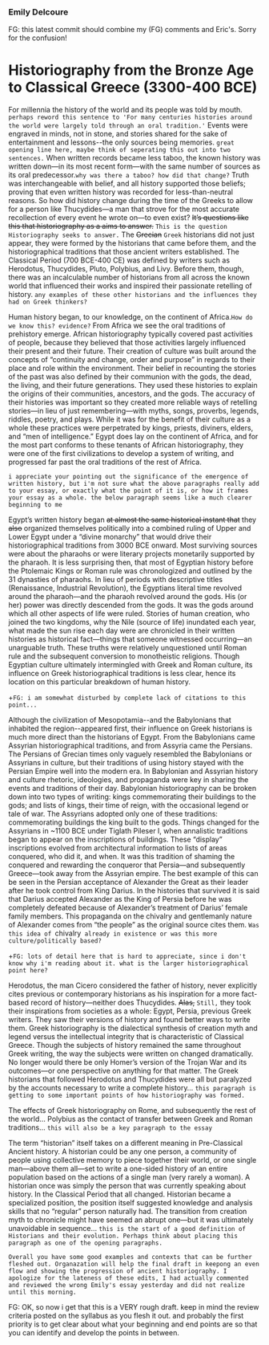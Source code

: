 ### Emily Delcoure

FG: this latest commit should combine my (FG) comments and Eric's. Sorry for the confusion!

# Historiography from the Bronze Age to Classical Greece (3300-400 BCE)
For millennia the history of the world and its people was told by mouth. `perhaps reword this sentence to 'For many centuries histories around the world were largely told through an oral tradition.'` Events were engraved in minds, not in stone, and stories shared for the sake of entertainment and lessons--the only sources being memories. `great opening line here, maybe think of seperating this out into two sentences.` When written records became less taboo, the known history was written down—in its most recent form—with the same number of sources as its oral predecessor.`why was there a taboo? how did that change?` Truth was interchangeable with belief, and all history supported those beliefs; proving that even written history was recorded for less-than-neutral reasons. So how did history change during the time of the Greeks to allow for a person like Thucydides—a man that strove for the most accurate recollection of every event he wrote on—to even exist? ~~It’s questions like this that historiography as a aims to answer.~~ `This is the question Historiography seeks to answer.` The ~~Grecian~~ `Greek` historians did not just appear, they were formed by the historians that came before them, and the historiographical traditions that those ancient writers established. The Classical Period (700 BCE-400 CE) was defined by writers such as Herodotus, Thucydides, Pluto, Polybius, and Livy. Before them, though, there was an incalculable number of historians from all across the known world that influenced their works and inspired their passionate retelling of history. `any examples of these other historians and the influences they had on Greek thinkers?`


Human history began, to our knowledge, on the continent of Africa.`How do we know this? evidence?` From Africa we see the oral traditions of prehistory emerge. African historiography typically covered past activities of people, because they believed that those activities largely influenced their present and their future. Their creation of culture was built around the concepts of “continuity and change, order and purpose” in regards to their place and role within the environment. Their belief in recounting the stories of the past was also defined by their communion with the gods, the dead, the living, and their future generations. They used these histories to explain the origins of their communities, ancestors, and the gods. The accuracy of their histories was important so they created more reliable ways of retelling stories—in lieu of just remembering—with myths, songs, proverbs, legends, riddles, poetry, and plays. While it was for the benefit of their culture as a whole these practices were perpetrated by kings, priests, diviners, elders, and “men of intelligence.” Egypt does lay on the continent of Africa, and for the most part conforms to these tenants of African historiography, they were one of the first civilizations to develop a system of writing, and progressed far past the oral traditions of the rest of Africa. 

`i appreciate your pointing out the significance of the emergence of written history, but i'm not sure what the above paragraphs really add to your essay, or exactly what the point of it is, or how it frames your essay as a whole. the below paragraph seems like a much clearer beginning to me`


Egypt’s written history began ~~at almost the same historical instant that~~ they ~~also~~ organized themselves politically into a combined ruling of Upper and Lower Egypt under a “divine monarchy” that would drive their historiographical traditions from 3000 BCE onward. Most surviving sources were about the pharaohs or were literary projects monetarily supported by the pharaoh. It is less surprising then, that most of Egyptian history before the Ptolemaic Kings or Roman rule was chronologized and outlined by the 31 dynasties of pharaohs. In lieu of periods with descriptive titles (Renaissance, Industrial Revolution), the Egyptians literal time revolved around the pharaoh—and the pharaoh revolved around the gods. His (or her) power was directly descended from the gods. It was the gods around which all other aspects of life were ruled. Stories of human creation, who joined the two kingdoms, why the Nile (source of life) inundated each year, what made the sun rise each day were are chronicled in their written histories as historical fact—things that someone witnessed occurring—an unarguable truth. These truths were relatively unquestioned until Roman rule and the subsequent conversion to monotheistic religions. Though Egyptian culture ultimately intermingled with Greek and Roman culture, its influence on Greek historiographical traditions is less clear, hence its location on this particular breakdown of human history.

+`FG: i am somewhat disturbed by complete lack of citations to this point...`

Although the civilization of Mesopotamia--and the Babylonians that inhabited the region--appeared first, their influence on Greek historians is much more direct than the historians of Egypt. From the Babylonians came Assyrian historiographical traditions, and from Assyria came the Persians. The Persians of Grecian times only vaguely resembled the Babylonians or Assyrians in culture, but their traditions of using history stayed with the Persian Empire well into the modern era. In Babylonian and Assyrian history and culture rhetoric, ideologies, and propaganda were key in sharing the events and traditions of their day. Babylonian historiography can be broken down into two types of writing: kings commemorating their buildings to the gods; and lists of kings, their time of reign, with the occasional legend or tale of war. The Assyrians adopted only one of these traditions: commemorating buildings the king built to the gods. Things changed for the Assyrians in ~1100 BCE under Tiglath Pileser I, when annalistic traditions began to appear on the inscriptions of buildings. These “display” inscriptions evolved from architectural information to lists of areas conquered, who did it, and when. It was this tradition of shaming the conquered and rewarding the conqueror that Persia—and subsequently Greece—took away from the Assyrian empire. The best example of this can be seen in the Persian acceptance of Alexander the Great as their leader after he took control from King Darius. In the histories that survived it is said that Darius accepted Alexander as the King of Persia before he was completely defeated because of Alexander’s treatment of Darius’ female family members. This propaganda on the chivalry and gentlemanly nature of Alexander comes from “the people” as the original source cites them. `Was this idea of `chivalry` already in existence or was this more culture/politically based?`

+`FG: lots of detail here that is hard to appreciate, since i don't know why i'm reading about it. what is the larger historiographical point here?`

Herodotus, the man Cicero considered the father of history, never explicitly cites previous or contemporary historians as his inspiration for a more fact-based record of history—neither does Thucydides. ~~Alas,~~ `Still,` they took their inspirations from societies as a whole: Egypt, Persia, previous Greek writers. They saw their versions of history and found better ways to write them. Greek historiography is the dialectical synthesis of creation myth and legend versus the intellectual integrity that is characteristic of Classical Greece. Though the subjects of history remained the same throughout Greek writing, the way the subjects were written on changed dramatically. No longer would there be only Homer’s version of the Trojan War and its outcomes—or one perspective on anything for that matter. The Greek historians that followed Herodotus and Thucydides were all but paralyzed by the accounts necessary to write a complete history… `this paragraph is getting to some important points of how historiography was formed.`

The effects of Greek historiography on Rome, and subsequently the rest of the world… Polybius as the contact of transfer between Greek and Roman traditions… `this will also be a key paragraph to the essay`

The term “historian” itself takes on a different meaning in Pre-Classical Ancient history. A historian could be any one person, a community of people using collective memory to piece together their world, or one single man—above them all—set to write a one-sided history of an entire population based on the actions of a single man (very rarely a woman). A historian once was simply the person that was currently speaking about history. In the Classical Period that all changed. Historian became a specialized position, the position itself suggested knowledge and analysis skills that no “regular” person naturally had. The transition from creation myth to chronicle might have seemed an abrupt one—but it was ultimately unavoidable in sequence… `this is the start of a good definition of Historians and their evolution. Perhaps think about placing this paragraph as one of the opening paragraphs.`

`Overall you have some good examples and contexts that can be further fleshed out. Organazation will help the final draft in keepong an even flow and showing the progression of ancient historiography. I apologize for the lateness of these edits, I had actually commented and reviewed the wrong Emily's essay yesterday and did not realize until this morning.`

FG: OK, so now i get that this is a VERY rough draft. keep in mind the review criteria posted on the syllabus as you flesh it out. and probably the first priority is to get clear about what your beginning and end points are so that you can identify and develop the points in between.
